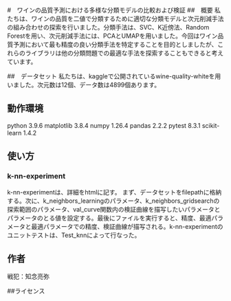 #　ワインの品質予測における多様な分類モデルの比較および検証
##　概要
私たちは、ワインの品質を二値で分類するために適切な分類モデルと次元削減手法の組み合わせの探索を行いました。分類手法は、SVC、K近傍法、Random Forestを用い、次元削減手法には、PCAとUMAPを用いました。今回はワイン品質予測において最も精度の良い分類手法を特定することを目的としましたが、これらのライブラリは他の分類問題での最適な手法を探索することもできると考えています。


##　データセット
私たちは、kaggleで公開されているwine-quality-whiteを用いました。次元数は12個、データ数は4899個あります。

## 動作環境
python 3.9.6
matplotlib 3.8.4
numpy 1.26.4
pandas 2.2.2
pytest 8.3.1
scikit-learn 1.4.2


## 使い方


### k-nn-experiment
k-nn-experimentは、詳細をhtmlに記す。
まず、データセットをfilepathに格納する。次に、k_neighbors_learningのパラメータ、k_neighbors_gridsearchの探索範囲のパラメータ、val_curve関数内の検証曲線を描写したいパラメータとパラメータのとる値を設定する。最後にファイルを実行すると、精度、最適パラメータと最適パラメータでの精度、検証曲線が描写される。k-nn-experimentのユニットテストは、Test_knnによって行なった。

## 作者
戦犯：知念亮弥

##ライセンス

